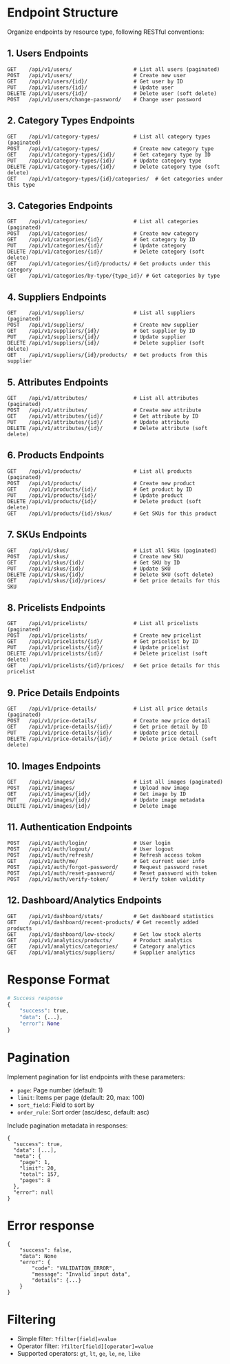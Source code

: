 # Endpoint Structure
Organize endpoints by resource type, following RESTful conventions:

## **1. Users Endpoints**
```
GET    /api/v1/users/                    # List all users (paginated)
POST   /api/v1/users/                    # Create new user
GET    /api/v1/users/{id}/               # Get user by ID
PUT    /api/v1/users/{id}/               # Update user
DELETE /api/v1/users/{id}/               # Delete user (soft delete)
POST   /api/v1/users/change-password/    # Change user password
```

## **2. Category Types Endpoints**
```
GET    /api/v1/category-types/           # List all category types (paginated)
POST   /api/v1/category-types/           # Create new category type
GET    /api/v1/category-types/{id}/      # Get category type by ID
PUT    /api/v1/category-types/{id}/      # Update category type
DELETE /api/v1/category-types/{id}/      # Delete category type (soft delete)
GET    /api/v1/category-types/{id}/categories/  # Get categories under this type
```

## **3. Categories Endpoints**
```
GET    /api/v1/categories/               # List all categories (paginated)
POST   /api/v1/categories/               # Create new category
GET    /api/v1/categories/{id}/          # Get category by ID
PUT    /api/v1/categories/{id}/          # Update category
DELETE /api/v1/categories/{id}/          # Delete category (soft delete)
GET    /api/v1/categories/{id}/products/ # Get products under this category
GET    /api/v1/categories/by-type/{type_id}/ # Get categories by type
```

## **4. Suppliers Endpoints**
```
GET    /api/v1/suppliers/                # List all suppliers (paginated)
POST   /api/v1/suppliers/                # Create new supplier
GET    /api/v1/suppliers/{id}/           # Get supplier by ID
PUT    /api/v1/suppliers/{id}/           # Update supplier
DELETE /api/v1/suppliers/{id}/           # Delete supplier (soft delete)
GET    /api/v1/suppliers/{id}/products/  # Get products from this supplier
```

## **5. Attributes Endpoints**
```
GET    /api/v1/attributes/               # List all attributes (paginated)
POST   /api/v1/attributes/               # Create new attribute
GET    /api/v1/attributes/{id}/          # Get attribute by ID
PUT    /api/v1/attributes/{id}/          # Update attribute
DELETE /api/v1/attributes/{id}/          # Delete attribute (soft delete)
```

## **6. Products Endpoints**
```
GET    /api/v1/products/                 # List all products (paginated)
POST   /api/v1/products/                 # Create new product
GET    /api/v1/products/{id}/            # Get product by ID
PUT    /api/v1/products/{id}/            # Update product
DELETE /api/v1/products/{id}/            # Delete product (soft delete)
GET    /api/v1/products/{id}/skus/       # Get SKUs for this product
```

## **7. SKUs Endpoints**
```
GET    /api/v1/skus/                     # List all SKUs (paginated)
POST   /api/v1/skus/                     # Create new SKU
GET    /api/v1/skus/{id}/                # Get SKU by ID
PUT    /api/v1/skus/{id}/                # Update SKU
DELETE /api/v1/skus/{id}/                # Delete SKU (soft delete)
GET    /api/v1/skus/{id}/prices/         # Get price details for this SKU
```

## **8. Pricelists Endpoints**
```
GET    /api/v1/pricelists/               # List all pricelists (paginated)
POST   /api/v1/pricelists/               # Create new pricelist
GET    /api/v1/pricelists/{id}/          # Get pricelist by ID
PUT    /api/v1/pricelists/{id}/          # Update pricelist
DELETE /api/v1/pricelists/{id}/          # Delete pricelist (soft delete)
GET    /api/v1/pricelists/{id}/prices/   # Get price details for this pricelist
```

## **9. Price Details Endpoints**
```
GET    /api/v1/price-details/            # List all price details (paginated)
POST   /api/v1/price-details/            # Create new price detail
GET    /api/v1/price-details/{id}/       # Get price detail by ID
PUT    /api/v1/price-details/{id}/       # Update price detail
DELETE /api/v1/price-details/{id}/       # Delete price detail (soft delete)
```

## **10. Images Endpoints**
```
GET    /api/v1/images/                   # List all images (paginated)
POST   /api/v1/images/                   # Upload new image
GET    /api/v1/images/{id}/              # Get image by ID
PUT    /api/v1/images/{id}/              # Update image metadata
DELETE /api/v1/images/{id}/              # Delete image
```

## **11. Authentication Endpoints**
```
POST   /api/v1/auth/login/               # User login
POST   /api/v1/auth/logout/              # User logout
POST   /api/v1/auth/refresh/             # Refresh access token
GET    /api/v1/auth/me/                  # Get current user info
POST   /api/v1/auth/forgot-password/     # Request password reset
POST   /api/v1/auth/reset-password/      # Reset password with token
POST   /api/v1/auth/verify-token/        # Verify token validity
```

## **12. Dashboard/Analytics Endpoints**
```
GET    /api/v1/dashboard/stats/          # Get dashboard statistics
GET    /api/v1/dashboard/recent-products/ # Get recently added products
GET    /api/v1/dashboard/low-stock/      # Get low stock alerts
GET    /api/v1/analytics/products/       # Product analytics
GET    /api/v1/analytics/categories/     # Category analytics
GET    /api/v1/analytics/suppliers/      # Supplier analytics
```

# Response Format
```python
# Success response
{
    "success": true,
    "data": {...},
    "error": None
}
```

# Pagination
Implement pagination for list endpoints with these parameters:
- `page`: Page number (default: 1)
- `limit`: Items per page (default: 20, max: 100)
- `sort_field`: Field to sort by
- `order_rule`: Sort order (asc/desc, default: asc)

Include pagination metadata in responses:
```
{
  "success": true,
  "data": [...],
  "meta": {
    "page": 1,
    "limit": 20,
    "total": 157,
    "pages": 8
  },
  "error": null
}
```

# Error response
```
{
    "success": false,
    "data": None
    "error": {
        "code": "VALIDATION_ERROR",
        "message": "Invalid input data",
        "details": {...}
    }
}
```
# Filtering
- Simple filter: `?filter[field]=value`
- Operator filter: `?filter[field][operator]=value`
- Supported operators: `gt`, `lt`, `ge`, `le`, `ne`, `like`
